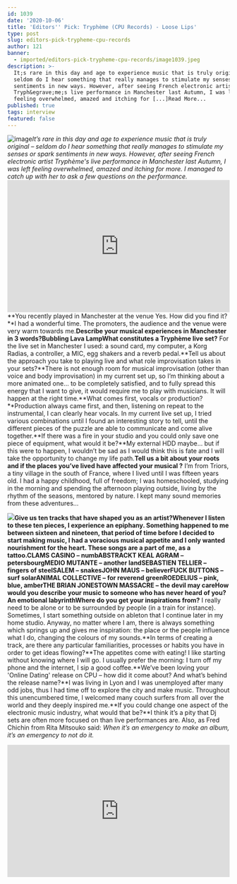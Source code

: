 ```yaml
---
id: 1039
date: '2020-10-06'
title: 'Editors'' Pick: Tryphème (CPU Records) - Loose Lips'
type: post
slug: editors-pick-trypheme-cpu-records
author: 121
banner:
  - imported/editors-pick-trypheme-cpu-records/image1039.jpeg
description: >-
  It;s rare in this day and age to experience music that is truly original ;
  seldom do I hear something that really manages to stimulate my senses or spark
  sentiments in new ways. However, after seeing French electronic artist
  Tryph&egrave;me;s live performance in Manchester last Autumn, I was left
  feeling overwhelmed, amazed and itching for [...]Read More...
published: true
tags: interview
featured: false
---
```

![image](../imported/editors-pick-trypheme-cpu-records/image1039.jpeg)_It’s rare in this day and age to experience music that is truly original – seldom do I hear something that really manages to stimulate my senses or spark sentiments in new ways. However, after seeing French electronic artist Tryphème's live performance in Manchester last Autumn, I was left feeling overwhelmed, amazed and itching for more. I managed to catch up with her to ask a few questions on the performance._<iframe width='100%' height='300' scrolling='no' frameborder='no' allow='autoplay' src='https://bandcamp.com/EmbeddedPlayer/album=3065711756/size=large/bgcol=ffffff/linkcol=0687f5/tracklist=false/artwork=small/transparent=true/'></iframe>**You recently played in Manchester at the venue Yes. How did you find it?**I had a wonderful time. The promoters, the audience and the venue were very warm towards me.**Describe your musical experiences in Manchester in 3 words?**Bubbling Lava Lamp**What constitutes a Tryphème live set?** For the live set in Manchester I used: a sound card, my computer, a Korg Radias, a controller, a MIC, egg shakers and a reverb pedal.**Tell us about the approach you take to playing live and what role improvisation takes in your sets?**There is not enough room for musical improvisation (other than voice and body improvisation) in my current set up, so I’m thinking about a more animated one… to be completely satisfied, and to fully spread this energy that I want to give, it would require me to play with musicians. It will happen at the right time.**What comes first, vocals or production?**Production always came first, and then, listening on repeat to the instrumental, I can clearly hear vocals. In my current live set up, I tried various combinations until I found an interesting story to tell, until the different pieces of the puzzle are able to communicate and come alive together.**If there was a fire in your studio and you could only save one piece of equipment, what would it be?**My external HDD maybe… but if this were to happen, I wouldn’t be sad as I would think this is fate and I will take the opportunity to change my life path.**Tell us a bit about your roots and if the places you’ve lived have affected your musical ?** I’m from Triors, a tiny village in the south of France, where I lived until I was fifteen years old. I had a happy childhood, full of freedom; I was homeschooled, studying in the morning and spending the afternoon playing outside, living by the rhythm of the seasons, mentored by nature. I kept many sound memories from these adventures…

![](https://lh4.googleusercontent.com/EQXc-_X85NKLFdEUB6qULabJRlweEweedCo7q732jFaEa-JEgZ09UZUoO-vrvLBGe4T7NIttplp_EYJTlgquw8mvwlj6s367zRDzRhgy4cl3wC7JRd7zfOG-ci71-Z303406RxG7)**Give us ten tracks that have shaped you as an artist?**Whenever I listen to these ten pieces, I experience an epiphany. Something happened to me between sixteen and nineteen, that period of time before I decided to start making music, I had a voracious musical appetite and I only wanted nourishment for the heart. These songs are a part of me, as a tattoo.CLAMS CASINO – numbABSTRACKT KEAL AGRAM – petersbourgMEDIO MUTANTE – another landSEBASTIEN TELLIER – fingers of steelSALEM – snakesJOHN MAUS – believerFUCK BUTTONS – surf solarANIMAL COLLECTIVE – for reverend greenROEDELIUS – pink, blue, amberTHE BRIAN JONESTOWN MASSACRE – the devil may care**How would you describe your music to someone who has never heard of you?**An emotional labyrinth**Where do you get your inspirations from?** I really need to be alone or to be surrounded by people (in a train for instance). Sometimes, I start something outside on ableton that I continue later in my home studio. Anyway, no matter where I am, there is always something which springs up and gives me inspiration: the place or the people influence what I do, changing the colours of my sounds.**In terms of creating a track, are there any particular familiarities, processes or habits you have in order to get ideas flowing?**The appetites come with eating! I like starting without knowing where I will go. I usually prefer the morning: I turn off my phone and the internet, I sip a good coffee.**We’ve been loving your 'Online Dating' release on CPU – how did it come about? And what’s behind the release name?**I was living in Lyon and I was unemployed after many odd jobs, thus I had time off to explore the city and make music. Throughout this unencumbered time, I welcomed many couch surfers from all over the world and they deeply inspired me.**If you could change one aspect of the electronic music industry, what would that be?**I think it’s a pity that Dj sets are often more focused on than live performances are. Also, as Fred Chichin from Rita Mitsouko said: _When it’s an emergency to make an album, it’s an emergency to not do it._

<iframe width='100%' height='300' scrolling='no' frameborder='no' allow='autoplay' src='https://bandcamp.com/EmbeddedPlayer/album=3982228443/size=large/bgcol=ffffff/linkcol=0687f5/tracklist=false/transparent=true/'></iframe>